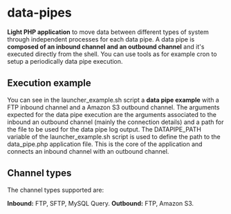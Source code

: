# data-pipes

**Light PHP application** to move data between different types of system through independent processes for each data pipe. A data pipe is **composed of an inbound channel and an outbound channel** and it's executed directly from the shell. You can use tools as for example cron to setup a periodically data pipe execution.

## Execution example

You can see in the launcher_example.sh script a **data pipe example** with a FTP inbound channel and a Amazon S3 outbound channel. The arguments expected for the data pipe execution are the arguments associated to the inbound an outbound channel (mainly the connection details) and a path for the file to be used for the data pipe log output. The DATAPIPE_PATH variable of the launcher_example.sh script is used to define the path to the data_pipe.php application file. This is the core of the application and connects an inbound channel with an outbound channel.

## Channel types

The channel types supported are:

**Inbound:** FTP, SFTP, MySQL Query.
**Outbound:** FTP, Amazon S3.
